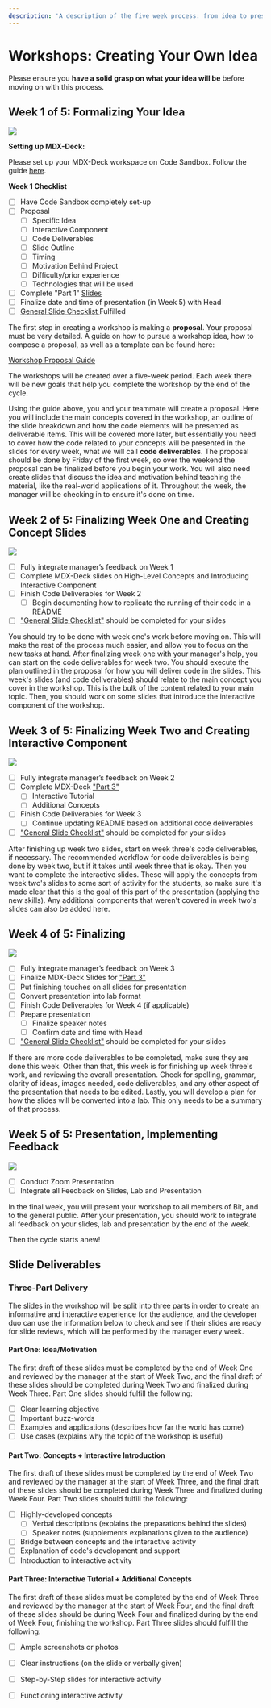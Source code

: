 ```yaml
---
description: 'A description of the five week process: from idea to presentation.'
---
```


# Workshops: Creating Your Own Idea

Please ensure you **have a solid grasp on what your idea will be** before moving on with this process.

## Week 1 of 5: Formalizing Your Idea

![](../../../.gitbook/assets/workshop-flowchart-page-6%20%281%29.png)

**Setting up MDX-Deck:**

Please set up your MDX-Deck workspace on Code Sandbox. Follow the guide [here](https://about.bitproject.org/teams/developer-relations/setting-up-code-sandbox).

**Week 1 Checklist**

* [ ] Have Code Sandbox completely set-up
* [ ] Proposal
  * [ ] Specific Idea
  * [ ] Interactive Component
  * [ ] Code Deliverables
  * [ ] Slide Outline
  * [ ] Timing
  * [ ] Motivation Behind Project
  * [ ] Difficulty/prior experience
  * [ ] Technologies that will be used
* [ ] Complete "Part 1" [Slides](workshops-creating-your-own-idea.md#part-one-idea-motivation)
* [ ] Finalize date and time of presentation \(in Week 5\) with Head
* [ ] [General Slide Checklist ](./#general-slide-checklist)Fulfilled

The first step in creating a workshop is making a **proposal**. Your proposal must be very detailed. A guide on how to pursue a workshop idea, how to compose a proposal, as well as a template can be found here:

[Workshop Proposal Guide](../workshop-proposal-guide.md)

The workshops will be created over a five-week period. Each week there will be new goals that help you complete the workshop by the end of the cycle.

Using the guide above, you and your teammate will create a proposal. Here you will include the main concepts covered in the workshop, an outline of the slide breakdown and how the code elements will be presented as deliverable items. This will be covered more later, but essentially you need to cover how the code related to your concepts will be presented in the slides for every week, what we will call **code deliverables**. The proposal should be done by Friday of the first week, so over the weekend the proposal can be finalized before you begin your work. You will also need create slides that discuss the idea and motivation behind teaching the material, like the real-world applications of it. Throughout the week, the manager will be checking in to ensure it's done on time.

## Week 2 of 5: Finalizing Week One and Creating Concept Slides

![](../../../.gitbook/assets/workshop-flowchart-page-7.png)

* [ ] Fully integrate manager’s feedback on Week 1
* [ ] Complete MDX-Deck slides on High-Level Concepts and Introducing Interactive Component
* [ ] Finish Code Deliverables for Week 2
  * [ ] Begin documenting how to replicate the running of their code in a README
* [ ] ["General Slide Checklist"](./#general-slide-checklist) should be completed for your slides

You should try to be done with week one's work before moving on. This will make the rest of the process much easier, and allow you to focus on the new tasks at hand. After finalizing week one with your manager's help, you can start on the code deliverables for week two. You should execute the plan outlined in the proposal for how you will deliver code in the slides. This week's slides \(and code deliverables\) should relate to the main concept you cover in the workshop. This is the bulk of the content related to your main topic. Then, you should work on some slides that introduce the interactive component of the workshop.

## Week 3 of 5: Finalizing Week Two and Creating Interactive Component

![](../../../.gitbook/assets/workshop-flowchart-page-8.png)

* [ ] Fully integrate manager’s feedback on Week 2
* [ ] Complete MDX-Deck ["Part 3"](workshops-creating-your-own-idea.md#part-two-concepts-interactive-introduction)
  * [ ] Interactive Tutorial
  * [ ] Additional Concepts
* [ ] Finish Code Deliverables for Week 3
  * [ ] Continue updating README based on additional code deliverables
* [ ] ["General Slide Checklist"](./#general-slide-checklist) should be completed for your slides

After finishing up week two slides, start on week three's code deliverables, if necessary. The recommended workflow for code deliverables is being done by week two, but if it takes until week three that is okay. Then you want to complete the interactive slides. These will apply the concepts from week two's slides to some sort of activity for the students, so make sure it's made clear that this is the goal of this part of the presentation \(applying the new skills\). Any additional components that weren't covered in week two's slides can also be added here.

## Week 4 of 5: Finalizing

![](../../../.gitbook/assets/workshop-flowchart-page-9.png)

* [ ] Fully integrate manager’s feedback on Week 3
* [ ] Finalize MDX-Deck Slides for ["Part 3"](workshops-creating-your-own-idea.md#part-three-interactive-tutorial-additional-concepts)
* [ ] Put finishing touches on all slides for presentation
* [ ] Convert presentation into lab format
* [ ] Finish Code Deliverables for Week 4 \(if applicable\)
* [ ] Prepare presentation
  * [ ] Finalize speaker notes
  * [ ] Confirm date and time with Head
* [ ] ["General Slide Checklist"](./#general-slide-checklist) should be completed for your slides

If there are more code deliverables to be completed, make sure they are done this week. Other than that, this week is for finishing up week three's work, and reviewing the overall presentation. Check for spelling, grammar, clarity of ideas, images needed, code deliverables, and any other aspect of the presentation that needs to be edited. Lastly, you will develop a plan for how the slides will be converted into a lab. This only needs to be a summary of that process.

## Week 5 of 5: Presentation, Implementing Feedback

![](../../../.gitbook/assets/workshop-flowchart-page-5.png)

* [ ] Conduct Zoom Presentation
* [ ] Integrate all Feedback on Slides, Lab and Presentation

In the final week, you will present your workshop to all members of Bit, and to the general public. After your presentation, you should work to integrate all feedback on your slides, lab and presentation by the end of the week.

Then the cycle starts anew!

## Slide Deliverables

### Three-Part Delivery

The slides in the workshop will be split into three parts in order to create an informative and interactive experience for the audience, and the developer duo can use the information below to check and see if their slides are ready for slide reviews, which will be performed by the manager every week.

#### Part One: Idea/Motivation

The first draft of these slides must be completed by the end of Week One and reviewed by the manager at the start of Week Two, and the final draft of these slides should be completed during Week Two and finalized during Week Three. Part One slides should fulfill the following:

* [ ] Clear learning objective
* [ ] Important buzz-words
* [ ] Examples and applications \(describes how far the world has come\)
* [ ] Use cases \(explains why the topic of the workshop is useful\)

#### Part Two: Concepts + Interactive Introduction

The first draft of these slides must be completed by the end of Week Two and reviewed by the manager at the start of Week Three, and the final draft of these slides should be completed during Week Three and finalized during Week Four. Part Two slides should fulfill the following:

* [ ] Highly-developed concepts
  * [ ] Verbal descriptions \(explains the preparations behind the slides\)
  * [ ] Speaker notes \(supplements explanations given to the audience\)
* [ ] Bridge between concepts and the interactive activity
* [ ] Explanation of code's development and support
* [ ] Introduction to interactive activity

#### Part Three: Interactive Tutorial + Additional Concepts

The first draft of these slides must be completed by the end of Week Three and reviewed by the manager at the start of Week Four, and the final draft of these slides should be during Week Four and finalized during by the end of Week Four, finishing the workshop. Part Three slides should fulfill the following:

* [ ] Ample screenshots or photos
* [ ] Clear instructions \(on the slide or verbally given\)
* [ ] Step-by-Step slides for interactive activity
* [ ] Functioning interactive activity

